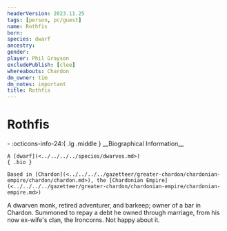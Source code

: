 ```yaml
---
headerVersion: 2023.11.25
tags: [person, pc/guest]
name: Rothfis
born:
species: dwarf
ancestry:
gender:
player: Phil Grayson
excludePublish: [clee]
whereabouts: Chardon
dm_owner: tim
dm_notes: important
title: Rothfis
---
```

# Rothfis
<div class="grid cards ext-narrow-margin ext-one-column" markdown>
- :octicons-info-24:{ .lg .middle } __Biographical Information__

    A [dwarf](<../../../../species/dwarves.md>)  
    { .bio }

    Based in [Chardon](<../../../../gazetteer/greater-chardon/chardonian-empire/chardon/chardon.md>), the [Chardonian Empire](<../../../../gazetteer/greater-chardon/chardonian-empire/chardonian-empire.md>)
</div>


A dwarven monk, retired adventurer, and barkeep; owner of a bar in Chardon. Summoned to repay a debt he owned through marriage, from his now ex-wife's clan, the Ironcorns. Not happy about it. 